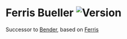 # Ferris Bueller ![Version](https://img.shields.io/gem/v/ferris-bueller.svg?style=flat-square)

Successor to [Bender](https://github.com/sczizzo/bender), based on [Ferris](https://github.com/sczizzo/ferris)
